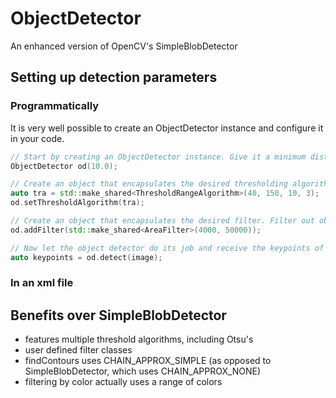 # ObjectDetector
An enhanced version of OpenCV's SimpleBlobDetector

## Setting up detection parameters

### Programmatically
It is very well possible to create an ObjectDetector instance and configure it in your code. 

```cpp
// Start by creating an ObjectDetector instance. Give it a minimum distance between BLOBs of 10.
ObjectDetector od(10.0);

// Create an object that encapsulates the desired thresholding algorithm. Use the range algorithm.
auto tra = std::make_shared<ThresholdRangeAlgorithm>(40, 150, 10, 3);
od.setThresholdAlgorithm(tra);

// Create an object that encapsulates the desired filter. Filter out objects with an area within specified limits.
od.addFilter(std::make_shared<AreaFilter>(4000, 50000));

// Now let the object detector do its job and receive the keypoints of all detected objects.
auto keypoints = od.detect(image);

```

### In an xml file


## Benefits over SimpleBlobDetector
- features multiple threshold algorithms, including Otsu's
- user defined filter classes
- findContours uses CHAIN_APPROX_SIMPLE (as opposed to SimpleBlobDetector, which uses CHAIN_APPROX_NONE)
- filtering by color actually uses a range of colors